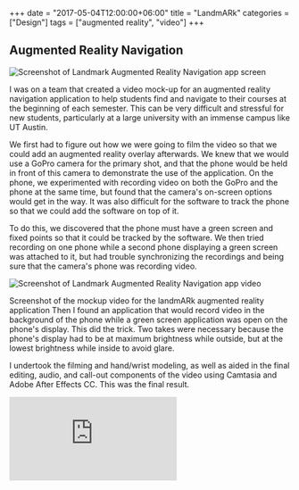 +++
date = "2017-05-04T12:00:00+06:00"
title = "LandmARk"
categories = ["Design"]
tags = ["augmented reality", "video"]
+++
## Augmented Reality Navigation

![Screenshot of Landmark Augmented Reality Navigation app screen](/img/landmark1.jpg "LandmARk Augmented Reality app")

I was on a team that created a video mock-up for an augmented reality navigation application to help students find and navigate to their courses at the beginning of each semester. This can be very difficult and stressful for new students, particularly at a large university with an immense campus like UT Austin.

We first had to figure out how we were going to film the video so that we could add an augmented reality overlay afterwards. We knew that we would use a GoPro camera for the primary shot, and that the phone would be held in front of this camera to demonstrate the use of the application. On the phone, we experimented with recording video on both the GoPro and the phone at the same time, but found that the camera's on-screen options would get in the way. It was also difficult for the software to track the phone so that we could add the software on top of it.

To do this, we discovered that the phone must have a green screen and fixed points so that it could be tracked by the software. We then tried recording on one phone while a second phone displaying a green screen was attached to it, but had trouble synchronizing the recordings and being sure that the camera's phone was recording video.

![Screenshot of Landmark Augmented Reality Navigation app video](/img/landmark2.jpg "LandmARk Augmented Reality video")

Screenshot of the mockup video for the landmARk augmented reality application
Then I found an application that would record video in the background of the phone while a green screen application was open on the phone's display. This did the trick. Two takes were necessary because the phone's display had to be at maximum brightness while outside, but at the lowest brightness while inside to avoid glare.

I undertook the filming and hand/wrist modeling, as well as aided in the final editing, audio, and call-out components of the video using Camtasia and Adobe After Effects CC. This was the final result.

<div class="video-container video-container-16x9">
  <iframe src="https://www.youtube-nocookie.com/embed/Z4vYH_8ZHo4?rel=0" frameborder="0" allowfullscreen></iframe>
</div>
